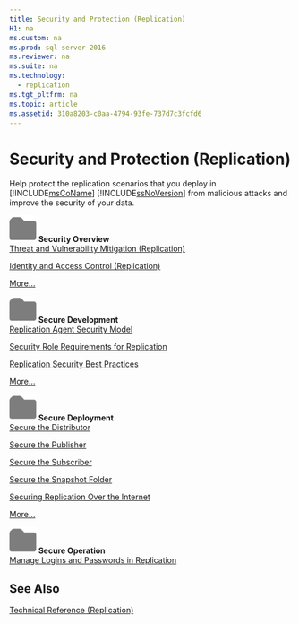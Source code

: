 ```yaml
---
title: Security and Protection (Replication)
H1: na
ms.custom: na
ms.prod: sql-server-2016
ms.reviewer: na
ms.suite: na
ms.technology: 
  - replication
ms.tgt_pltfrm: na
ms.topic: article
ms.assetid: 310a8203-c0aa-4794-93fe-737d7c3fcfd6
---
```

# Security and Protection (Replication)
  Help protect the replication scenarios that you deploy in [!INCLUDE[msCoName](../../Topics/TopicNameContainA/includes/msCoName_md.md)] [!INCLUDE[ssNoVersion](../../Topics/TopicNameContainA/includes/ssNoVersion_md.md)] from malicious attacks and improve the security of your data.  
  
 ![Small File Folder Icon](../../Topics/TopicNameNotContainA/media/filefolder_small.png "filefolder_small") **Security Overview**  
 [Threat and Vulnerability Mitigation &#40;Replication&#41;](../../Topics/TopicNameNotContainA/Threat-and-Vulnerability-Mitigation--Replication-.md)  
  
 [Identity and Access Control &#40;Replication&#41;](../../Topics/TopicNameNotContainA/Identity-and-Access-Control--Replication-.md)  
  
 [More…](../../Topics/TopicNameNotContainA/Security-Overview--Replication-.md)  
  
 ![Small File Folder Icon](../../Topics/TopicNameNotContainA/media/filefolder_small.png "filefolder_small") **Secure Development**  
 [Replication Agent Security Model](../../Topics/TopicNameNotContainA/Replication-Agent-Security-Model.md)  
  
 [Security Role Requirements for Replication](../../Topics/TopicNameNotContainA/Security-Role-Requirements-for-Replication.md)  
  
 [Replication Security Best Practices](../../Topics/TopicNameNotContainA/Replication-Security-Best-Practices.md)  
  
 [More…](../../Topics/TopicNameNotContainA/Secure-Development--Replication-.md)  
  
 ![Small File Folder Icon](../../Topics/TopicNameNotContainA/media/filefolder_small.png "filefolder_small") **Secure Deployment**  
 [Secure the Distributor](../../Topics/TopicNameNotContainA/Secure-the-Distributor.md)  
  
 [Secure the Publisher](../../Topics/TopicNameNotContainA/Secure-the-Publisher.md)  
  
 [Secure the Subscriber](../../Topics/TopicNameNotContainA/Secure-the-Subscriber.md)  
  
 [Secure the Snapshot Folder](../../Topics/TopicNameNotContainA/Secure-the-Snapshot-Folder.md)  
  
 [Securing Replication Over the Internet](../../Topics/TopicNameNotContainA/Securing-Replication-Over-the-Internet.md)  
  
 [More…](../../Topics/TopicNameNotContainA/Secure-Deployment--Replication-.md)  
  
 ![Small File Folder Icon](../../Topics/TopicNameNotContainA/media/filefolder_small.png "filefolder_small") **Secure Operation**  
 [Manage Logins and Passwords in Replication](../../Topics/TopicNameNotContainA/Manage-Logins-and-Passwords-in-Replication.md)  
  
## See Also  
 [Technical Reference &#40;Replication&#41;](../../Topics/TopicNameNotContainA/Technical-Reference--Replication-.md)  
  
  